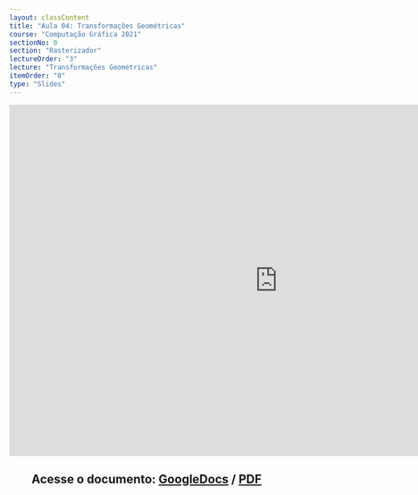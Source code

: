 ```yaml
---
layout: classContent
title: "Aula 04: Transformações Geométricas"
course: "Computação Gráfica 2021"
sectionNo: 0
section: "Rasterizador"
lectureOrder: "3"
lecture: "Transformações Geométricas"
itemOrder: "0"
type: "Slides"
---
```


<iframe src="https://docs.google.com/presentation/d/e/2PACX-1vQPHdgjTppL9ZFu-fqXr8PrYgk9apaY_HN-9CkDZHGLZen__X2S6YJHt3JOpy_6SCoo_Fn73BRWLUug/embed?start=false&loop=false&delayms=3000" frameborder="0" width="960" height="629" allowfullscreen="true" mozallowfullscreen="true" webkitallowfullscreen="true"></iframe>

## &nbsp;&nbsp;&nbsp;&nbsp;&nbsp;&nbsp;&nbsp;&nbsp;Acesse o documento: [GoogleDocs](https://docs.google.com/presentation/d/1sTQosZivPSggxEYMhfyWhwYqELk3WuS2mIgRD58FViU/preview?rm=minimal&usp=sharing) / [PDF](https://drive.google.com/file/d/1XcouGyRQu0nRUTJSSp_i6kVkjheqeHvn/view?usp=sharing)
